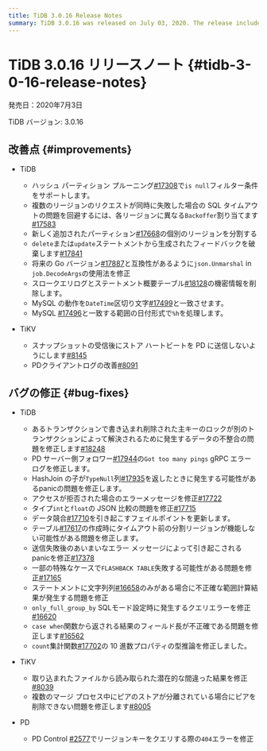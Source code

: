 ```yaml
---
title: TiDB 3.0.16 Release Notes
summary: TiDB 3.0.16 was released on July 03, 2020. The release includes improvements such as support for 'is null' filter condition, handling of SQL timeout issues, and removal of sensitive information in slow query logs. Bug fixes include resolving data inconsistency issues, fixing panic issues, and addressing errors in JSON comparison and query results. TiKV and PD also received bug fixes for issues related to store heartbeats, peer removal, and error handling.
---
```


# TiDB 3.0.16 リリースノート {#tidb-3-0-16-release-notes}

発売日：2020年7月3日

TiDB バージョン: 3.0.16

## 改善点 {#improvements}

-   TiDB

    -   ハッシュ パーティション プルーニング[#17308](https://github.com/pingcap/tidb/pull/17308)で`is null`フィルター条件をサポートします。
    -   複数のリージョンのリクエストが同時に失敗した場合の SQL タイムアウトの問題を回避するには、各リージョンに異なる`Backoffer`割り当てます[#17583](https://github.com/pingcap/tidb/pull/17583)
    -   新しく追加されたパーティション[#17668](https://github.com/pingcap/tidb/pull/17668)の個別のリージョンを分割する
    -   `delete`または`update`ステートメントから生成されたフィードバックを破棄します[#17841](https://github.com/pingcap/tidb/pull/17841)
    -   将来の Go バージョン[#17887](https://github.com/pingcap/tidb/pull/17887)と互換性があるように`json.Unmarshal` in `job.DecodeArgs`の使用法を修正
    -   スロークエリログとステートメント概要テーブル[#18128](https://github.com/pingcap/tidb/pull/18128)の機密情報を削除します。
    -   MySQL の動作を`DateTime`区切り文字[#17499](https://github.com/pingcap/tidb/pull/17499)と一致させます。
    -   MySQL [#17496](https://github.com/pingcap/tidb/pull/17496)と一致する範囲の日付形式で`%h`​​を処理します。

-   TiKV

    -   スナップショットの受信後にストア ハートビートを PD に送信しないようにします[#8145](https://github.com/tikv/tikv/pull/8145)
    -   PDクライアントログの改善[#8091](https://github.com/tikv/tikv/pull/8091)

## バグの修正 {#bug-fixes}

-   TiDB

    -   あるトランザクションで書き込まれ削除された主キーのロックが別のトランザクションによって解決されるために発生するデータの不整合の問題を修正します[#18248](https://github.com/pingcap/tidb/pull/18248)
    -   PD サーバー側フォロワー[#17944](https://github.com/pingcap/tidb/pull/17944)の`Got too many pings` gRPC エラー ログを修正します。
    -   HashJoin の子が`TypeNull`列[#17935](https://github.com/pingcap/tidb/pull/17935)を返したときに発生する可能性があるpanicの問題を修正します。
    -   アクセスが拒否された場合のエラーメッセージを修正[#17722](https://github.com/pingcap/tidb/pull/17722)
    -   タイプ`int`と`float`の JSON 比較の問題を修正[#17715](https://github.com/pingcap/tidb/pull/17715)
    -   データ競合[#17710](https://github.com/pingcap/tidb/pull/17710)を引き起こすフェイルポイントを更新します。
    -   テーブル[#17617](https://github.com/pingcap/tidb/pull/17617)の作成時にタイムアウト前の分割リージョンが機能しない可能性がある問題を修正します。
    -   送信失敗後のあいまいなエラー メッセージによって引き起こされるpanicを修正[#17378](https://github.com/pingcap/tidb/pull/17378)
    -   一部の特殊なケースで`FLASHBACK TABLE`失敗する可能性がある問題を修正[#17165](https://github.com/pingcap/tidb/pull/17165)
    -   ステートメントに文字列列[#16658](https://github.com/pingcap/tidb/pull/16658)のみがある場合に不正確な範囲計算結果が発生する問題を修正
    -   `only_full_group_by` SQLモード設定時に発生するクエリエラーを修正[#16620](https://github.com/pingcap/tidb/pull/16620)
    -   `case when`関数から返される結果のフィールド長が不正確である問題を修正します[#16562](https://github.com/pingcap/tidb/pull/16562)
    -   `count`集計関数[#17702](https://github.com/pingcap/tidb/pull/17702)の 10 進数プロパティの型推論を修正しました。

-   TiKV

    -   取り込まれたファイルから読み取られた潜在的な間違った結果を修正[#8039](https://github.com/tikv/tikv/pull/8039)
    -   複数のマージ プロセス中にピアのストアが分離されている場合にピアを削除できない問題を修正します[#8005](https://github.com/tikv/tikv/pull/8005)

-   PD

    -   PD Control [#2577](https://github.com/pingcap/pd/pull/2577)でリージョンキーをクエリする際の`404`エラーを修正
